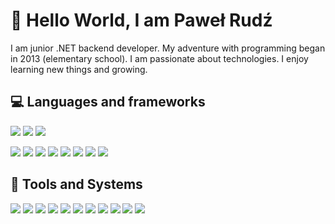 # 👋 Hello World, I am Paweł Rudź
I am junior .NET backend developer. My adventure with programming began in 2013 (elementary school). I am passionate about technologies. I enjoy learning new things and growing.



## 💻 Languages and frameworks
![](https://img.shields.io/badge/.NET-%23512BD4.svg?&style=for-the-badge&logo=dotnet&logoColor=white)
![](https://img.shields.io/badge/C%23-%23239120.svg?&style=for-the-badge&logo=csharp&logoColor=white)
![](https://img.shields.io/badge/SQL-%234169E1.svg?&style=for-the-badge)

![](https://img.shields.io/badge/python-%233776AB.svg?&style=for-the-badge&logo=python&logoColor=white)
![](https://img.shields.io/badge/Angular-%23DD0031.svg?&style=for-the-badge&logo=angular&logoColor=white)
![](https://img.shields.io/badge/React-%2361DAFB.svg?&style=for-the-badge&logo=react&logoColor=black)
![](https://img.shields.io/badge/Type%20Script-%233178C6.svg?&style=for-the-badge&logo=typescript&logoColor=white)
![](https://img.shields.io/badge/HTML-%23E34F26.svg?&style=for-the-badge&logo=html5&logoColor=white)
![](https://img.shields.io/badge/SCSS-%23CC6699.svg?&style=for-the-badge&logo=sass&logoColor=white)
![](https://img.shields.io/badge/PHP-%23777BB4.svg?&style=for-the-badge&logo=php&logoColor=white)
![](https://img.shields.io/badge/Laravel-%23FF2D20.svg?&style=for-the-badge&logo=laravel&logoColor=white)



## 🔧 Tools and Systems
![](https://img.shields.io/badge/Docker-%232496ED.svg?&style=for-the-badge&logo=docker&logoColor=white)
![](https://img.shields.io/badge/Github%20Actions-%232088FF.svg?&style=for-the-badge&logo=githubactions&logoColor=white)
![](https://img.shields.io/badge/Windows-%230078D6.svg?&style=for-the-badge&logo=windows&logoColor=white)
![](https://img.shields.io/badge/Linux-%23FCC624.svg?&style=for-the-badge&logo=linux&logoColor=black)
![](https://img.shields.io/badge/WSL-%230078D6.svg?&style=for-the-badge)
![](https://img.shields.io/badge/Visual%20Studio-%235C2D91.svg?&style=for-the-badge&logo=visualstudio&logoColor=white)
![](https://img.shields.io/badge/VS%20Code-%23007ACC.svg?&style=for-the-badge&logo=visualstudiocode&logoColor=white)
![](https://img.shields.io/badge/Git-%23F05032.svg?&style=for-the-badge&logo=git&logoColor=white)
![](https://img.shields.io/badge/GitHub-%23181717.svg?&style=for-the-badge&logo=github&logoColor=white)
![](https://img.shields.io/badge/Blender-%23F5792A.svg?&style=for-the-badge&logo=blender&logoColor=white)
![](https://img.shields.io/badge/GIMP-%235C5543.svg?&style=for-the-badge&logo=gimp&logoColor=white)
